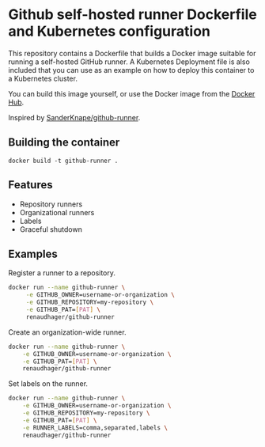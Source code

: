 # Github self-hosted runner Dockerfile and Kubernetes configuration

This repository contains a Dockerfile that builds a Docker image suitable for running a self-hosted GitHub runner. A Kubernetes Deployment file is also included that you can use as an example on how to deploy this container to a Kubernetes cluster.

You can build this image yourself, or use the Docker image from the [Docker Hub](https://hub.docker.com/repository/docker/renaudhager/github-runner/general).

Inspired by [SanderKnape/github-runner](https://github.com/SanderKnape/github-runner/).

## Building the container

`docker build -t github-runner .`

## Features

* Repository runners
* Organizational runners
* Labels
* Graceful shutdown

## Examples

Register a runner to a repository.

```sh
docker run --name github-runner \
     -e GITHUB_OWNER=username-or-organization \
     -e GITHUB_REPOSITORY=my-repository \
     -e GITHUB_PAT=[PAT] \
     renaudhager/github-runner
```

Create an organization-wide runner.

```sh
docker run --name github-runner \
    -e GITHUB_OWNER=username-or-organization \
    -e GITHUB_PAT=[PAT] \
    renaudhager/github-runner
```

Set labels on the runner.

```sh
docker run --name github-runner \
    -e GITHUB_OWNER=username-or-organization \
    -e GITHUB_REPOSITORY=my-repository \
    -e GITHUB_PAT=[PAT] \
    -e RUNNER_LABELS=comma,separated,labels \
    renaudhager/github-runner
```
